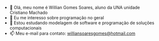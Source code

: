 - 👋 Olá, meu nome é Willian Gomes Soares, aluno da UNA unidade Cristiano Machado
- 👀 Eu me interesso sobre programação no geral
- 🌱 Estou estudando modelagem de software e programação de soluções computacionais 
- 📫 Meu e-mail para contato: williansoaresgomes@hotmail.com
